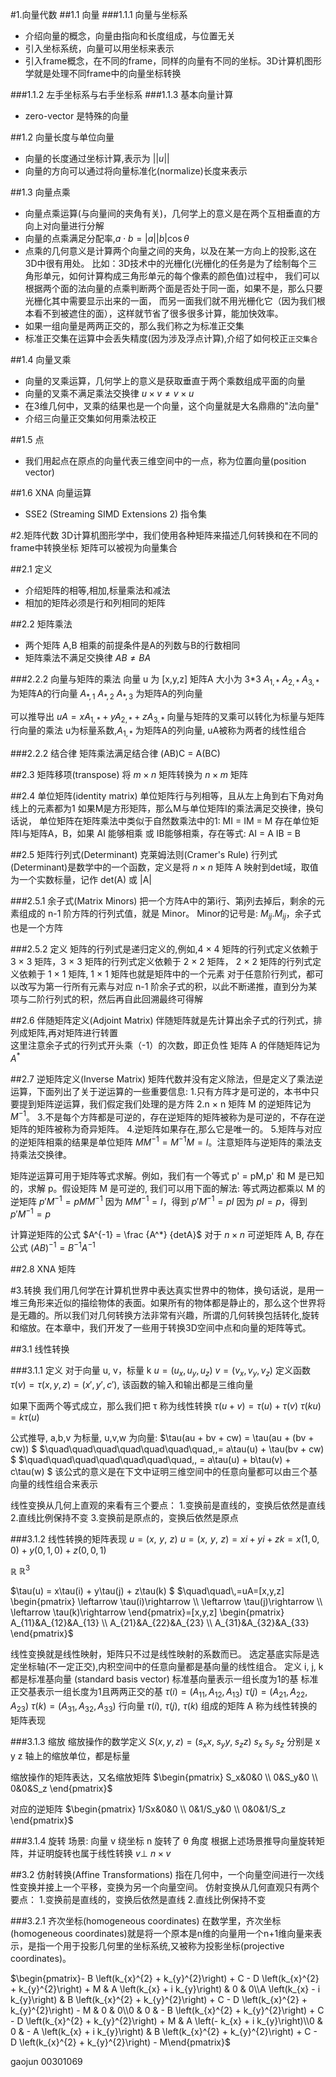 #1.向量代数
##1.1 向量
###1.1.1 向量与坐标系
* 介绍向量的概念，向量由指向和长度组成，与位置无关
* 引入坐标系统，向量可以用坐标来表示
* 引入frame概念，在不同的frame，同样的向量有不同的坐标。3D计算机图形学就是处理不同frame中的向量坐标转换

###1.1.2 左手坐标系与右手坐标系
###1.1.3 基本向量计算
* zero-vector 是特殊的向量

##1.2 向量长度与单位向量
* 向量的长度通过坐标计算,表示为 $||u||$
* 向量的方向可以通过将向量标准化(normalize)长度来表示

##1.3 向量点乘
* 向量点乘运算(与向量间的夹角有关)，几何学上的意义是在两个互相垂直的方向上对向量进行分解
* 向量的点乘满足分配率,$a \cdot b=|a||b|\cos\theta$
* 点乘的几何意义是计算两个向量之间的夹角，以及在某一方向上的投影,这在3D中很有用处。
比如：3D技术中的光栅化(光栅化的任务是为了绘制每个三角形单元，如何计算构成三角形单元的每个像素的颜色值)过程中，
我们可以根据两个面的法向量的点乘判断两个面是否处于同一面，如果不是，那么只要光栅化其中需要显示出来的一面，
而另一面我们就不用光栅化它（因为我们根本看不到被遮住的面），这样就节省了很多很多计算，能加快效率。
* 如果一组向量是两两正交的，那么我们称之为标准正交集
* 标准正交集在运算中会丢失精度(因为涉及浮点计算),介绍了如何校正`正交集合`

##1.4 向量叉乘
* 向量的叉乘运算，几何学上的意义是获取垂直于两个乘数组成平面的向量
* 向量的叉乘不满足乘法交换律   $u \times v \neq v \times u$
* 在3维几何中，叉乘的结果也是一个向量，这个向量就是大名鼎鼎的"法向量"
* 介绍三向量正交集如何用乘法校正

##1.5 点
* 我们用起点在原点的向量代表三维空间中的一点，称为位置向量(position vector)

##1.6 XNA 向量运算
* SSE2 (Streaming SIMD Extensions 2) 指令集


#2.矩阵代数
3D计算机图形学中，我们使用各种矩阵来描述几何转换和在不同的frame中转换坐标
矩阵可以被视为向量集合

##2.1 定义
* 介绍矩阵的相等,相加,标量乘法和减法
* 相加的矩阵必须是行和列相同的矩阵

##2.2 矩阵乘法
* 两个矩阵 A,B 相乘的前提条件是A的列数与B的行数相同
* 矩阵乘法不满足交换律 $AB \neq BA$

###2.2.2 向量与矩阵的乘法
向量 u 为 [x,y,z]
矩阵A 大小为 3*3
$A_{1,*}$  $A_{2,*}$  $A_{3,*}$ 为矩阵A的行向量
$A_{*,1}$  $A_{*,2}$  $A_{*,3}$ 为矩阵A的列向量

可以推导出 $uA = xA_{1,*} + yA_{2,*}+ zA_{3,*}$
向量与矩阵的叉乘可以转化为标量与矩阵行向量的乘法
u为标量系数,$A_{1,*}$ 为矩阵A的列向量, uA被称为两者的线性组合

###2.2.2 结合律
矩阵乘法满足结合律
(AB)C = A(BC)

##2.3 矩阵移项(transpose)
将 $m \times n$ 矩阵转换为 $n \times m$ 矩阵

##2.4 单位矩阵(identity matrix)
单位矩阵行与列相等，且从左上角到右下角对角线上的元素都为1
如果M是方形矩阵，那么M与单位矩阵I的乘法满足交换律，换句话说，
单位矩阵在矩阵乘法中类似于自然数乘法中的1:
MI = IM = M
存在单位矩阵I与矩阵A，B，如果 AI 能够相乘 或 IB能够相乘，存在等式:
AI = A 
IB = B

##2.5 矩阵行列式(Determinant)
克莱姆法则(Cramer's Rule)
行列式(Determinant)是数学中的一个函数，定义是将 $n \times n$ 矩阵 A 映射到det域，取值为一个实数标量，记作 det(A) 或 |A|

###2.5.1 余子式(Matrix Minors)
把一个方阵A中的第i行、第j列去掉后，剩余的元素组成的 n-1 阶方阵的行列式值，就是 Minor。
Minor的记号是: $M_{ij}.M_{ij}$，余子式也是一个方阵

###2.5.2 定义
矩阵的行列式是递归定义的,例如,4 × 4 矩阵的行列式定义依赖于 3 × 3 矩阵，3 × 3 矩阵的行列式定义依赖于 2 × 2 矩阵，
2 × 2 矩阵的行列式定义依赖于 1 × 1 矩阵, 1 × 1 矩阵也就是矩阵中的一个元素
对于任意阶行列式，都可以改写为第一行所有元素与对应 n-1 阶余子式的积，以此不断递推，直到分为某项与二阶行列式的积，然后再自此回溯最终可得解

##2.6 伴随矩阵定义(Adjoint Matrix)
伴随矩阵就是先计算出余子式的行列式，排列成矩阵,再对矩阵进行转置  
这里注意余子式的行列式开头乘（-1）的次数，即正负性
矩阵 A 的伴随矩阵记为 $A^*$


##2.7 逆矩阵定义(Inverse Matrix)
矩阵代数并没有定义除法，但是定义了乘法逆运算，下面列出了关于逆运算的一些重要信息:
1.只有方阵才是可逆的，本书中只要提到矩阵逆运算，我们假定我们处理的是方阵
2.n × n 矩阵 M 的逆矩阵记为 $M^{-1}$。
3.不是每个方阵都是可逆的，存在逆矩阵的矩阵被称为是可逆的，不存在逆矩阵的矩阵被称为奇异矩阵。
4.逆矩阵如果存在,那么它是唯一的。
5.矩阵与对应的逆矩阵相乘的结果是单位矩阵 $MM^{-1} = M^{-1}M = I$。注意矩阵与逆矩阵的乘法支持乘法交换律。

矩阵逆运算可用于矩阵等式求解。例如，我们有一个等式 p' = pM,p' 和 M 是已知的，求解 p。假设矩阵 M 是可逆的, 我们可以用下面的解法:
等式两边都乘以 M 的逆矩阵
$p'M^{-1} = pMM^{-1}$
因为 $MM^{-1} = I$，得到
$p'M^{-1} = pI$
因为 $pI = p$，得到
$p'M^{-1} = p$

计算逆矩阵的公式 $A^{-1} = \frac {A^*} {detA}$
对于 $n \times n$ 可逆矩阵 A, B, 存在公式 $(AB)^{-1} = B^{-1} A^{-1}$


##2.8 XNA 矩阵



#3.转换
我们用几何学在计算机世界中表达真实世界中的物体，换句话说，是用一堆三角形来近似的描绘物体的表面。如果所有的物体都是静止的，那么这个世界将是无趣的。所以我们对几何转换方法非常有兴趣，所谓的几何转换包括转化,旋转和缩放。在本章中，我们开发了一些用于转换3D空间中点和向量的矩阵等式。

##3.1 线性转换

###3.1.1 定义
对于向量 u, v，标量 k
$u = (u_x, \,u_y, \,u_z)$
$v = (v_x, \,v_y, \,v_z)$
定义函数 $\tau (v)  = \tau(x, y, z) = (x', y', c')$, 该函数的输入和输出都是三维向量

如果下面两个等式成立，那么我们把 τ 称为线性转换
$\tau(u + v) = \tau(u) + \tau(v)$
$\tau(ku) = k\tau(u)$ 

公式推导, a,b,v 为标量, u,v,w 为向量:
$\tau(au + bv + cw) = \tau(au + (bv + cw)) $
$\quad\quad\quad\quad\quad\quad\quad\,\,= a\tau(u) + \tau(bv + cw) $ 
$\quad\quad\quad\quad\quad\quad\quad\,\, = a\tau(u) + b\tau(v) + c\tau(w) $
该公式的意义是在下文中证明三维空间中的任意向量都可以由三个基向量的线性组合来表示

线性变换从几何上直观的来看有三个要点：
1.变换前是直线的，变换后依然是直线
2.直线比例保持不变
3.变换前是原点的，变换后依然是原点


###3.1.2 线性转换的矩阵表现
$u = (x, \,\,y, \,\,z)$
$u = (x, \,\,y, \,\,z) = xi + yi + zk = x(1,0,0)+y(0,1,0)+z(0,0,1)$

$\mathbb{R}$
$\mathbb{R}^3$

$\tau(u) = x\tau(i) + y\tau(j) + z\tau(k) $
$\quad\quad\,=uA=[x,y,z] \begin{pmatrix} \leftarrow \tau(i)\rightarrow \\ \leftarrow \tau(j)\rightarrow \\ \leftarrow \tau(k)\rightarrow \end{pmatrix}=[x,y,z] \begin{pmatrix} A_{11}&A_{12}&A_{13} \\ A_{21}&A_{22}&A_{23} \\ A_{31}&A_{32}&A_{33} \end{pmatrix}$ 


线性变换就是线性映射，矩阵只不过是线性映射的系数而已。
选定基底实际是选定坐标轴(不一定正交),内积空间中的任意向量都是基向量的线性组合。
定义 i, j, k 都是标准基向量 (standard basis vector)
标准基向量表示一组长度为1的基
标准正交基表示一组长度为1且两两正交的基
$\tau(i) = \left(A_{11},\,A_{12},\,A_{13}\right)$
$\tau(j) = (A_{21},\,A_{22},\,A_{23})$
$\tau(k) = (A_{31},\,A_{32},\,A_{33})$
行向量 $\tau(i),\,\,  \tau(j),\,\,  \tau(k)$ 组成的矩阵 A 称为线性转换的矩阵表现


###3.1.3 缩放
缩放操作的数学定义
$S(x, y, z) = (s_{x}x, \;s_{y}y, \;s_{z}z)$
$s_x \; s_y \; s_z$ 分别是 x y z 轴上的缩放单位，都是标量

缩放操作的矩阵表达，又名缩放矩阵
$\begin{pmatrix} S_x&0&0 \\ 0&S_y&0 \\ 0&0&S_z \end{pmatrix}$

对应的逆矩阵
$\begin{pmatrix} 1/Sx&0&0 \\ 0&1/S_y&0 \\ 0&0&1/S_z \end{pmatrix}$


###3.1.4 旋转
场景: 向量 v 绕坐标 n 旋转了 θ 角度
根据上述场景推导向量旋转矩阵，并证明旋转也属于线性转换
 $v\bot$
 $n \times v$


##3.2 仿射转换(Affine Transformations)
指在几何中，一个向量空间进行一次线性变换并接上一个平移，变换为另一个向量空间。
仿射变换从几何直观只有两个要点：
1.变换前是直线的，变换后依然是直线
2.直线比例保持不变


###3.2.1 齐次坐标(homogeneous coordinates)
在数学里，齐次坐标(homogeneous coordinates)就是将一个原本是n维的向量用一个n+1维向量来表示，是指一个用于投影几何里的坐标系统,又被称为投影坐标(projective coordinates)。



$\begin{pmatrix}- B \left(k_{x}^{2} + k_{y}^{2}\right) + C - D \left(k_{x}^{2} + k_{y}^{2}\right) + M & A \left(k_{x} + i k_{y}\right) & 0 & 0\\A \left(k_{x} - i k_{y}\right) & B \left(k_{x}^{2} + k_{y}^{2}\right) + C - D \left(k_{x}^{2} + k_{y}^{2}\right) - M & 0 & 0\\0 & 0 & - B \left(k_{x}^{2} + k_{y}^{2}\right) + C - D \left(k_{x}^{2} + k_{y}^{2}\right) + M & A \left(- k_{x} + i k_{y}\right)\\0 & 0 & - A \left(k_{x} + i k_{y}\right) & B \left(k_{x}^{2} + k_{y}^{2}\right) + C - D \left(k_{x}^{2} + k_{y}^{2}\right) - M\end{pmatrix}$


gaojun 00301069






